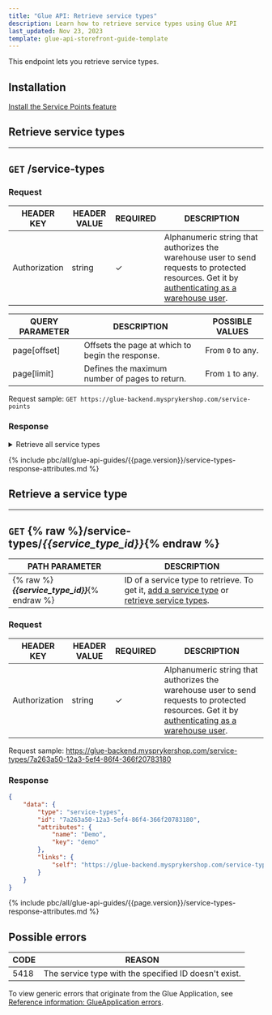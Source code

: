 ```yaml
---
title: "Glue API: Retrieve service types"
description: Learn how to retrieve service types using Glue API
last_updated: Nov 23, 2023
template: glue-api-storefront-guide-template
---
```


This endpoint lets you retrieve service types.

## Installation

[Install the Service Points feature](/docs/pbc/all/service-point-management/{{page.version}}/unified-commerce/install-features/install-the-service-points-feature.html)

## Retrieve service types

---
`GET` **/service-types**
---

### Request

| HEADER KEY | HEADER VALUE | REQUIRED | DESCRIPTION |
|-|-|-|-|
| Authorization | string | &check; | Alphanumeric string that authorizes the warehouse user to send requests to protected resources. Get it by [authenticating as a warehouse user](/docs/pbc/all/warehouse-management-system/{{page.version}}/unified-commerce/manage-using-glue-api/glue-api-authenticate-as-a-warehouse-user.html). |

| QUERY PARAMETER | DESCRIPTION | POSSIBLE VALUES |
|-|-|-|
|  page[offset] | Offsets the page at which to begin the response. | From `0` to any. |
|  page[limit] | Defines the maximum number of pages to return. | From `1` to any. |

Request sample: `GET https://glue-backend.mysprykershop.com/service-points`


### Response


<details>
  <summary>Retrieve all service types</summary>

```json
{
    "data": [
        {
            "type": "service-types",
            "id": "2370ad95-4e9f-5ac3-913e-300c5805b181",
            "attributes": {
                "name": "Pickup",
                "key": "pickup"
            },
            "links": {
                "self": "https://glue-backend.mysprykershop.com/service-types/2370ad95-4e9f-5ac3-913e-300c5805b181"
            }
        },
        {
            "type": "service-types",
            "id": "7a263a50-12a3-5ef4-86f4-366f20783180",
            "attributes": {
                "name": "Demo",
                "key": "demo"
            },
            "links": {
                "self": "https://glue-backend.mysprykershop.com/service-types/7a263a50-12a3-5ef4-86f4-366f20783180"
            }
        }
    ],
    "links": {
        "self": "https://glue-backend.mysprykershop.com/service-types"
    }
}
```



</details>


{% include pbc/all/glue-api-guides/{{page.version}}/service-types-response-attributes.md %} <!-- To edit, see /_includes/pbc/all/glue-api-guides/202311.0/service-types-response-attributes.md -->



## Retrieve a service type

---
`GET` {% raw %}**/service-types/*{{service_type_id}}***{% endraw %}
---

| PATH PARAMETER | DESCRIPTION |
| --- | --- |
| {% raw %}***{{service_type_id}}***{% endraw %} | ID of a service type to retrieve. To get it, [add a service type](/docs/pbc/all/service-point-management/202311.0/unified-commerce/manage-using-glue-api/manage-service-types/glue-api-add-service-types.html) or [retrieve service types](#retrieve-service-types). |


### Request

| HEADER KEY | HEADER VALUE | REQUIRED | DESCRIPTION |
|-|-|-|-|
| Authorization | string | &check; | Alphanumeric string that authorizes the warehouse user to send requests to protected resources. Get it by [authenticating as a warehouse user](/docs/pbc/all/warehouse-management-system/{{page.version}}/unified-commerce/manage-using-glue-api/glue-api-authenticate-as-a-warehouse-user.html). |

Request sample: https://glue-backend.mysprykershop.com/service-types/7a263a50-12a3-5ef4-86f4-366f20783180

### Response

```json
{
    "data": {
        "type": "service-types",
        "id": "7a263a50-12a3-5ef4-86f4-366f20783180",
        "attributes": {
            "name": "Demo",
            "key": "demo"
        },
        "links": {
            "self": "https://glue-backend.mysprykershop.com/service-types/7a263a50-12a3-5ef4-86f4-366f20783180"
        }
    }
}
```


{% include pbc/all/glue-api-guides/{{page.version}}/service-types-response-attributes.md %} <!-- To edit, see /_includes/pbc/all/glue-api-guides/202311.0/service-types-response-attributes.md -->


## Possible errors

| CODE  | REASON |
| --- | --- |
| 5418 | The service type with the specified ID doesn't exist. |

To view generic errors that originate from the Glue Application, see [Reference information: GlueApplication errors](/docs/scos/dev/glue-api-guides/{{page.version}}/reference-information-glueapplication-errors.html).
